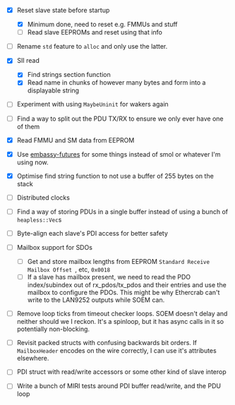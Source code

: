 - [x] Reset slave state before startup

  - [x] Minimum done, need to reset e.g. FMMUs and stuff
  - [ ] Read slave EEPROMs and reset using that info

- [ ] Rename `std` feature to `alloc` and only use the latter.
- [x] SII read
  - [x] Find strings section function
  - [x] Read name in chunks of however many bytes and form into a displayable string
- [ ] Experiment with using `MaybeUninit` for wakers again
- [ ] Find a way to split out the PDU TX/RX to ensure we only ever have one of them
- [x] Read FMMU and SM data from EEPROM
- [x] Use [embassy-futures](https://crates.io/crates/embassy-futures) for some things instead of
      smol or whatever I'm using now.
- [x] Optimise find string function to not use a buffer of 255 bytes on the stack
- [ ] Distributed clocks
- [ ] Find a way of storing PDUs in a single buffer instead of using a bunch of `heapless::Vec`s
- [ ] Byte-align each slave's PDI access for better safety
- [ ] Mailbox support for SDOs
  - [ ] Get and store mailbox lengths from EEPROM `Standard Receive Mailbox Offset `, etc, `0x0018`
  - [ ] If a slave has mailbox present, we need to read the PDO index/subindex out of
        rx_pdos/tx_pdos and their entries and use the mailbox to configure the PDOs. This might be
        why Ethercrab can't write to the LAN9252 outputs while SOEM can.
- [ ] Remove loop ticks from timeout checker loops. SOEM doesn't delay and neither should we I
      reckon. It's a spinloop, but it has async calls in it so potentially non-blocking.
- [ ] Revisit packed structs with confusing backwards bit orders. If `MailboxHeader` encodes on the
      wire correctly, I can use it's attributes elsewhere.
- [ ] PDI struct with read/write accessors or some other kind of slave interop
- [ ] Write a bunch of MIRI tests around PDI buffer read/write, and the PDU loop
